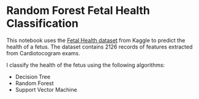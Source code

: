 # Random Forest Fetal Health Classification

This notebook uses the [Fetal Health dataset](https://www.kaggle.com/andrewmvd/fetal-health-classification) from Kaggle to predict the health of a fetus. The dataset contains 2126 records of features extracted from Cardiotocogram exams.

I classify the health of the fetus using the following algorithms:
- Decision Tree
- Random Forest
- Support Vector Machine